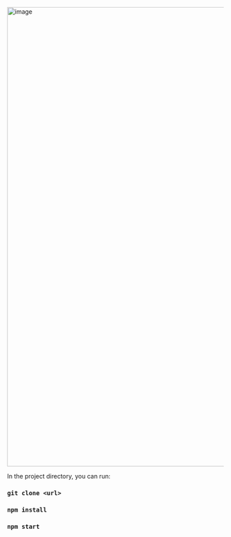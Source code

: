 <img width="1898" height="1069" alt="image" src="https://github.com/user-attachments/assets/642de822-75cd-49df-907b-75896715cc6a" />


In the project directory, you can run:
### `git clone <url>`
### `npm install`

### `npm start`
